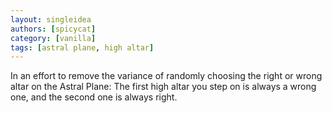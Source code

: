 ```yaml
---
layout: singleidea
authors: [spicycat]
category: [vanilla]
tags: [astral plane, high altar]
---
```

In an effort to remove the variance of randomly choosing the right or wrong
altar on the Astral Plane: The first high altar you step on is always a wrong
one, and the second one is always right.
